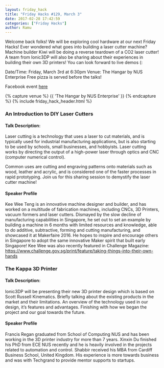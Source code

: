 ```yaml
---
layout: friday_hack
title: "Friday Hacks #129, March 3"
date: 2017-02-28 17:42:59
categories: ["Friday Hacks"]
author: Ramu
---
```


Welcome back folks! We will be exploring cool hardware at our next Friday Hacks! Ever wondered what goes into building a laser cutter machine? Machine builder Kiwi will be doing a reverse teardown of a CO2 laser cutter! A team from Ionic3DP will also be sharing about their experiences in building their own 3D printers! You can look forward to live demos (:

Date/Time: Friday, March 3rd at 6:30pm
Venue: The Hangar by NUS Enterprise
Free pizza is served before the talks!

Facebook event [here](https://www.facebook.com/events/139093879943292/)

{% capture venue %}
    {{ 'The Hangar by NUS Enterprise' }}
{% endcapture %}
{% include friday_hack_header.html %}

### An Introduction to DIY Laser Cutters

#### Talk Description:

Laser cutting is a technology that uses a laser to cut materials, and is typically used for industrial manufacturing applications, but is also starting to be used by schools, small businesses, and hobbyists. Laser cutting works by directing the output of a high-power laser through optics and CNC (computer numerical control).

Common uses are cutting and engraving patterns onto materials such as wood, leather and acrylic, and is considered one of the faster processes in rapid prototyping. Join us for this sharing session to demystify the laser cutter machine!

#### Speaker Profile

Kee Wee Teng is an innovative machine designer and builder, and has worked on a multitude of fabrication machines, including CNCs, 3D Printers, vacuum formers and laser cutters. Dismayed by the slow decline of manufacturing capabilities in Singapore, he set out to set an example by building a machine in 6 months with limited resources and knowledge, able to do additive, subtractive, forming and cutting manufacturing, and showcased it at Makerfaire 2016. He hopes to inspire and encourage others in Singapore to adopt the same innovative Maker spirit that built early Singapore! Kee Wee was also recently featured in Challenge Magazine: https://www.challenge.gov.sg/print/feature/taking-things-into-their-own-hands

### The Kappa 3D Printer

#### Talk Description:

Ionic3DP will be presenting their new 3D printer design which is based on Scott Russell Kinematics. Briefly talking about the existing products in the market and their limitations. An overview of the technology used in our design, it’s features and advantages. Finishing with how we began the project and our goal towards the future. 

#### Speaker Profile

Francis Regan graduated from School of Computing NUS and has been working in the 3D printer industry for more than 7 years. Xinxin Du finished his PhD from ECE NUS recently and he is heavily involved in the projects related to automation and control. Shabbir received his MBA from Cardiff Business School, United Kingdom. His experience is more towards business and was with Techgrand to provide mentor supports to startups.